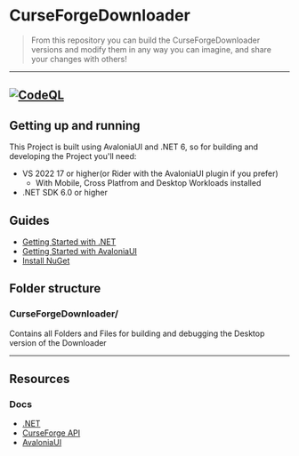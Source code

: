 # CurseForgeDownloader
> From this repository you can build the CurseForgeDownloader versions and modify them in any way you can imagine, and share your changes with others!

---
[![CodeQL](https://github.com/ArcadeArchie/CurseForgeDownloader/actions/workflows/codeql.yml/badge.svg?branch=master)](https://github.com/ArcadeArchie/CurseForgeDownloader/actions/workflows/codeql.yml)
---

Getting up and running
----------------------
This Project is built using AvaloniaUI and .NET 6, so for building and developing the Project you'll need:
* VS 2022 17 or higher(or Rider with the AvaloniaUI plugin if you prefer)
  * With Mobile, Cross Platfrom and Desktop Workloads installed
* .NET SDK 6.0 or higher

## Guides
- [Getting Started with .NET][dotnet-quickstart]
- [Getting Started with AvaloniaUI][avaloniaui-quickstart]
- [Install NuGet][install-nuget]

[dotnet-quickstart]: https://dotnet.microsoft.com/learn/dotnet/hello-world-tutorial/intro
[avaloniaui-quickstart]: https://docs.avaloniaui.net/docs/getting-started
[install-nuget]: https://www.nuget.org/downloads

## Folder structure
### CurseForgeDownloader/
Contains all Folders and Files for building and debugging the Desktop version of the Downloader

-----

## Resources
### Docs
* [.NET](https://docs.microsoft.com/de-de/dotnet/)
* [CurseForge API](https://docs.curseforge.com/)
* [AvaloniaUI](https://docs.avaloniaui.net)

